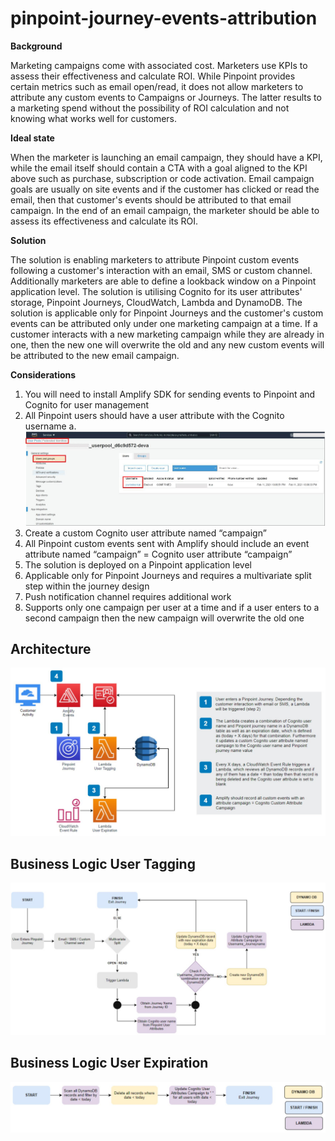 # pinpoint-journey-events-attribution

**Background**

Marketing campaigns come with associated cost. Marketers use KPIs to assess their effectiveness and calculate ROI. While Pinpoint provides certain metrics such as email open/read, it does not allow marketers to attribute any custom events to Campaigns or Journeys. The latter results to a marketing spend without the possibility of ROI calculation and not knowing what works well for customers. 

**Ideal state**

When the marketer is launching an email campaign, they should have a KPI, while the email itself should contain a CTA with a goal aligned to the KPI above such as purchase, subscription or code activation. Email campaign goals are usually on site events and if the customer has clicked or read the email, then that customer's events should be attributed to that email campaign. In the end of an email campaign, the marketer should be able to assess its effectiveness and calculate its ROI.

**Solution**

The solution is enabling marketers to attribute Pinpoint custom events following a customer's interaction with an email, SMS or custom channel. Additionally marketers are able to define a lookback window on a Pinpoint application level. The solution is utilising Cognito for its user attributes' storage, Pinpoint Journeys, CloudWatch, Lambda and DynamoDB. The solution is applicable only for Pinpoint Journeys and the customer's custom events can be attributed only under one marketing campaign at a time. If a customer interacts with a new marketing campaign while they are already in one, then the new one will overwrite the old and any new custom events will be attributed to the new email campaign. 

**Considerations**

1)	You will need to install Amplify SDK for sending events to Pinpoint and Cognito for user management
2)	All Pinpoint users should have a user attribute with the Cognito username
  a. ![alt text](https://github.com/Pioank/pinpoint-journey-events-attribution/blob/main/Images/CognitoUserID.JPG)
3)	Create a custom Cognito user attribute named “campaign”
4)	All Pinpoint custom events sent with Amplify should include an event attribute named “campaign” = Cognito user attribute “campaign”
5)	The solution is deployed on a Pinpoint application level
6)	Applicable only for Pinpoint Journeys and requires a multivariate split step within the journey design
7)	Push notification channel requires additional work 
8)	Supports only one campaign per user at a time and if a user enters to a second campaign then the new campaign will overwrite the old one

## Architecture
![alt text](https://github.com/Pioank/pinpoint-journey-events-attribution/blob/main/Images/SolutionArchitecture.JPG)

## Business Logic User Tagging
![alt text](https://github.com/Pioank/pinpoint-journey-events-attribution/blob/main/Images/BusinessLogic-UserTagging.JPG)

## Business Logic User Expiration
![alt text](https://github.com/Pioank/pinpoint-journey-events-attribution/blob/main/Images/BusinessLogic-UserExpiration.JPG)
